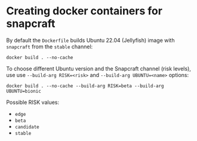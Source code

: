 # Creating docker containers for snapcraft

By default the `Dockerfile` builds Ubuntu 22.04 (Jellyfish) image with
`snapcraft` from the `stable` channel:

    docker build . --no-cache

To choose different Ubuntu version and the Snapcraft channel (risk levels),
use use `--build-arg RISK=<risk>` and `--build-arg UBUNTU=<name>` options:

    docker build . --no-cache --build-arg RISK=beta --build-arg UBUNTU=bionic

Possible RISK values:

- `edge`
- `beta`
- `candidate`
- `stable`

